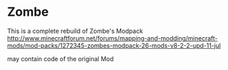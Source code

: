 # Zombe
This is a complete rebuild of Zombe's Modpack
http://www.minecraftforum.net/forums/mapping-and-modding/minecraft-mods/mod-packs/1272345-zombes-modpack-26-mods-v8-2-2-upd-11-jul

may contain code of the original Mod
